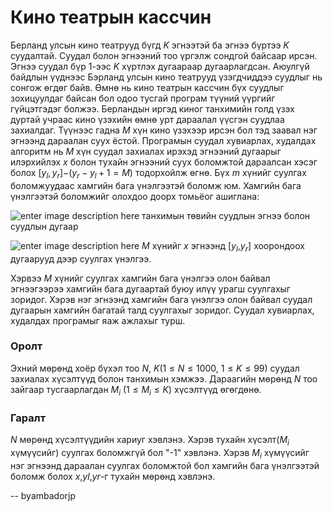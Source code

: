Кино театрын кассчин 
====================

Берланд улсын кино театрууд бүгд $K$ эгнээтэй ба эгнээ бүртээ $K$ суудалтай. Суудал болон эгнээний тоо үргэлж сондгой байсаар ирсэн. Эгнээ суудал бүр $1$-ээс $K$ хүртлэх дугаараар дугаарлагдсан. Аюулгүй байдлын үүднээс Бэрланд улсын кино театрууд үзэгдчиддээ суудлыг нь сонгож өгдөг байв. Өмнө нь кино театрын кассчин бүх суудлыг зохицуулдаг байсан бол одоо тусгай програм түүний үүргийг гүйцэтгэдэг болжээ. Берландын иргэд киног танхимийн голд үзэх дуртай учраас кино үзэхийн өмнө урт дараалал үүсгэн суудлаа захиалдаг. Түүнээс гадна $M$ хүн кино үзэхээр ирсэн бол тэд заавал нэг эгнээнд дараалан суух ёстой. Програмын суудал хувиарлах, худалдах алгоритм нь $M$ хүн суудал захиалах ирэхэд эгнээний дугаарыг илэрхийлэх $x$ болон тухайн эгнээний суух боломжтой дараалсан хэсэг болох [$y_l, y_r$]$-$($y_r - y_l + 1 = M$) тодорхойлж өгнө. Бүх $m$ хүнийг суулгах боломжуудаас хамгийн бага үнэлгээтэй боломж юм. Хамгийн бага үнэлгээтэй боломжийг олохдоо доорх томьёог ашиглана:

![enter image description here][1] танхимын төвийн суудлын эгнээ болон суудлын дугаар

![enter image description here][2] $M$ хүнийг $x$ эгнээнд [$y_l$,$y_r$] хоорондоох дугаарууд дээр суулгах үнэлгээ.

Хэрвээ $M$ хүнийг суулгах хамгийн бага үнэлгээ олон байвал эгнээгээрээ хамгийн бага дугаартай буюу илүү урагш суулгахыг зоридог. Хэрэв нэг эгнээнд хамгийн бага үнэлгээ олон байвал суудал дугаарын хамгийн багатай талд суулгахыг зоридог. Суудал хувиарлах, худалдах програмыг яаж ажлахыг турш.


### Оролт

Эхний мөрөнд хоёр бүхэл тоо $N$, $K$($1 ≤ N ≤ 1000$, $1 ≤ K ≤ 99$) суудал захиалах хүсэлтүүд болон танхимын хэмжээ. Дараагийн мөрөнд $N$ тоо зайгаар тусгаарлагдан $M_i$ ($1 ≤ M_i ≤ K$) хүсэлтүүд өгөгдөнө.

### Гаралт
$N$ мөрөнд хүсэлтүүдийн хариуг хэвлэнэ. Хэрэв тухайн хүсэлт($М_i$ хүмүүсийг) суулгах боломжгүй бол "-1" хэвлэнэ. Хэрэв $M_i$ хүмүүсийг нэг эгнээнд дараалан суулгах боломжтой бол хамгийн бага үнэлгээтэй боломж болох $x$,$yl$,$yr$-г тухайн мөрөнд хэвлэнэ.

-- byambadorjp


  [1]: http://espresso.codeforces.com/de21a9bdfc2f66814cc5291ec42a9813f7f3b391.png
  [2]: http://espresso.codeforces.com/a6ae5b08ea1c4d15f150b1a9df3c925c2b9cdd51.png
